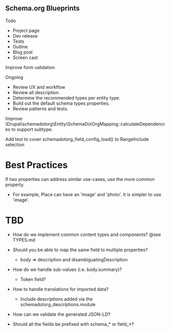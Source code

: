Schema.org Blueprints
---------------------

Todo
- Project page
- Dev release
- Tests
- Outline
- Blog post
- Screen cast

Improve form validation

Ongoing
- Review UX and workflow
- Review all description.
- Determine the recommended types per entity type.
- Build out the default schema types properties.
- Review patterns and tests.

Improve \Drupal\schemadotorg\Entity\SchemaDotOrgMapping::calculateDependencies
to support subtype.

Add test to cover schemadotorg_field_config_load() to RangeInclude selection

# Best Practices

If two properties can address similar use-cases, use the more common property.
- For example, Place can have an 'image' and 'photo'.
  It is simpler to use 'image'.

# TBD

- How do we implement common content types and components? @see TYPES.md

- Should you be able to map the same field to multiple properties?
  - body => description and disambiguatingDescription

- How do we handle sub-values (i.e. body.summary)?
  - Token field?

- How to handle translations for imported data?
  - Include descriptions added via the schemadotorg_descriptions.module

- How can we validate the generated JSON-LD?

- Should all the fields be prefixed with schema_* or field_*?
